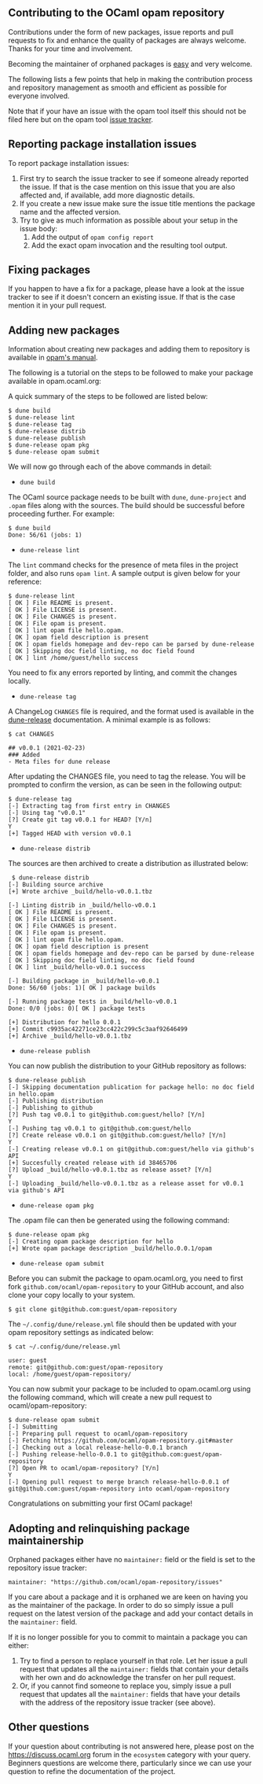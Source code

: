 Contributing to the OCaml opam repository
-----------------------------------------

Contributions under the form of new packages, issue reports and pull
requests to fix and enhance the quality of packages are always
welcome. Thanks for your time and involvement.

Becoming the maintainer of orphaned packages is
[easy](#adopting-and-relinquishing-package-maintainership) and very
welcome.

The following lists a few points that help in making the contribution
process and repository management as smooth and efficient as possible
for everyone involved.

Note that if your have an issue with the opam tool itself this
should not be filed here but on the opam tool
[issue tracker](https://github.com/ocaml/opam/issues).

Reporting package installation issues
-------------------------------------

To report package installation issues:

1. First try to search the issue tracker to see if someone already
   reported the issue. If that is the case mention on this issue that
   you are also affected and, if available, add more diagnostic details.
2. If you create a new issue make sure the issue title mentions the
   package name and the affected version.
3. Try to give as much information as possible about your setup in
   the issue body:
   1. Add the output of `opam config report`
   2. Add the exact opam invocation and the resulting tool output.

Fixing packages
---------------

If you happen to have a fix for a package, please have a look at the
issue tracker to see if it doesn't concern an existing issue. If that
is the case mention it in your pull request.

Adding new packages
-------------------

Information about creating new packages and adding them to repository
is available in
[opam's manual](https://opam.ocaml.org/doc/Packaging.html).

The following is a tutorial on the steps to be followed to make your
package available in opam.ocaml.org:

A quick summary of the steps to be followed are listed below:

```
$ dune build
$ dune-release lint
$ dune-release tag
$ dune-release distrib
$ dune-release publish
$ dune-release opam pkg
$ dune-release opam submit
```

We will now go through each of the above commands in detail:

* `dune build`

The OCaml source package needs to be built with `dune`, `dune-project`
and `.opam` files along with the sources. The build should be
successful before proceeding further. For example:

```
$ dune build
Done: 56/61 (jobs: 1)
```

* `dune-release lint`

The `lint` command checks for the presence of meta files in the
project folder, and also runs `opam lint`. A sample output is given
below for your reference:

```
$ dune-release lint
[ OK ] File README is present.
[ OK ] File LICENSE is present.
[ OK ] File CHANGES is present.
[ OK ] File opam is present.
[ OK ] lint opam file hello.opam.
[ OK ] opam field description is present
[ OK ] opam fields homepage and dev-repo can be parsed by dune-release
[ OK ] Skipping doc field linting, no doc field found
[ OK ] lint /home/guest/hello success
```

You need to fix any errors reported by linting, and commit the changes
locally.

* `dune-release tag`

A ChangeLog `CHANGES` file is required, and the format used is
available in the
[dune-release](https://github.com/ocamllabs/dune-release)
documentation. A minimal example is as follows:

```
$ cat CHANGES

## v0.0.1 (2021-02-23)
### Added
- Meta files for dune release
```

After updating the CHANGES file, you need to tag the release. You will
be prompted to confirm the version, as can be seen in the following
output:

```
$ dune-release tag
[-] Extracting tag from first entry in CHANGES
[-] Using tag "v0.0.1"
[?] Create git tag v0.0.1 for HEAD? [Y/n]
Y
[+] Tagged HEAD with version v0.0.1
```

* `dune-release distrib`

The sources are then archived to create a distribution as illustrated
below:

```
 $ dune-release distrib
[-] Building source archive
[+] Wrote archive _build/hello-v0.0.1.tbz

[-] Linting distrib in _build/hello-v0.0.1
[ OK ] File README is present.
[ OK ] File LICENSE is present.
[ OK ] File CHANGES is present.
[ OK ] File opam is present.
[ OK ] lint opam file hello.opam.
[ OK ] opam field description is present
[ OK ] opam fields homepage and dev-repo can be parsed by dune-release
[ OK ] Skipping doc field linting, no doc field found
[ OK ] lint _build/hello-v0.0.1 success

[-] Building package in _build/hello-v0.0.1
Done: 56/60 (jobs: 1)[ OK ] package builds

[-] Running package tests in _build/hello-v0.0.1
Done: 0/0 (jobs: 0)[ OK ] package tests

[+] Distribution for hello 0.0.1
[+] Commit c9935ac42271ce23cc422c299c5c3aaf92646499
[+] Archive _build/hello-v0.0.1.tbz
```

* `dune-release publish`

You can now publish the distribution to your GitHub repository as
follows:

```
$ dune-release publish
[-] Skipping documentation publication for package hello: no doc field in hello.opam
[-] Publishing distribution
[-] Publishing to github
[?] Push tag v0.0.1 to git@github.com:guest/hello? [Y/n]
Y
[-] Pushing tag v0.0.1 to git@github.com:guest/hello
[?] Create release v0.0.1 on git@github.com:guest/hello? [Y/n]
Y
[-] Creating release v0.0.1 on git@github.com:guest/hello via github's API
[+] Succesfully created release with id 38465706
[?] Upload _build/hello-v0.0.1.tbz as release asset? [Y/n]
Y
[-] Uploading _build/hello-v0.0.1.tbz as a release asset for v0.0.1 via github's API
```

* `dune-release opam pkg`

The .opam file can then be generated using the following command:

```
$ dune-release opam pkg
[-] Creating opam package description for hello
[+] Wrote opam package description _build/hello.0.0.1/opam
```

* `dune-release opam submit`

Before you can submit the package to opam.ocaml.org, you need to first
fork `github.com/ocaml/opam-repository` to your GitHub account, and
also clone your copy locally to your system.

```
$ git clone git@github.com:guest/opam-repository
```

The `~/.config/dune/release.yml` file should then be updated with your
opam repository settings as indicated below:

```
$ cat ~/.config/dune/release.yml

user: guest
remote: git@github.com:guest/opam-repository
local: /home/guest/opam-repository/
```

You can now submit your package to be included to opam.ocaml.org using
the following command, which will create a new pull request to
ocaml/opam-repository:

```
$ dune-release opam submit
[-] Submitting
[-] Preparing pull request to ocaml/opam-repository
[-] Fetching https://github.com/ocaml/opam-repository.git#master
[-] Checking out a local release-hello-0.0.1 branch
[-] Pushing release-hello-0.0.1 to git@github.com:guest/opam-repository
[?] Open PR to ocaml/opam-repository? [Y/n]
Y
[-] Opening pull request to merge branch release-hello-0.0.1 of git@github.com:guest/opam-repository into ocaml/opam-repository
```

Congratulations on submitting your first OCaml package!

Adopting and relinquishing package maintainership
-------------------------------------------------

Orphaned packages either have no `maintainer:` field or the field is
set to the repository issue tracker:

```
maintainer: "https://github.com/ocaml/opam-repository/issues"
```

If you care about a package and it is orphaned we are keen on having
you as the maintainer of the package. In order to do so simply issue a
pull request on the latest version of the package and add your contact
details in the `maintainer:` field.

If it is no longer possible for you to commit to maintain a package
you can either:

1. Try to find a person to replace yourself in that role. Let her
issue a pull request that updates all the `maintainer:` fields that
contain your details with her own and do acknowledge the transfer on
her pull request.
2. Or, if you cannot find someone to replace you, simply issue a pull
request that updates all the `maintainer:` fields that have your details
with the address of the repository issue tracker (see above).

Other questions
---------------

If your question about contributing is not answered here, please post on the
<https://discuss.ocaml.org> forum in the `ecosystem` category with your query.
Beginners questions are welcome there, particularly since we can use your
question to refine the documentation of the project.
